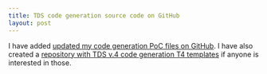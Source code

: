 ```yaml
---
title: TDS code generation source code on GitHub
layout: post 
---
```


I have added <a href="https://github.com/Sitecore/TDS-T4-Model-Generation">updated my code generation PoC files on GitHub</a>. I have also created a <a href="https://github.com/herskinduk/tds-codegen/tree/Herskind">repository with TDS v.4 code generation T4 templates</a> if anyone is interested in those.